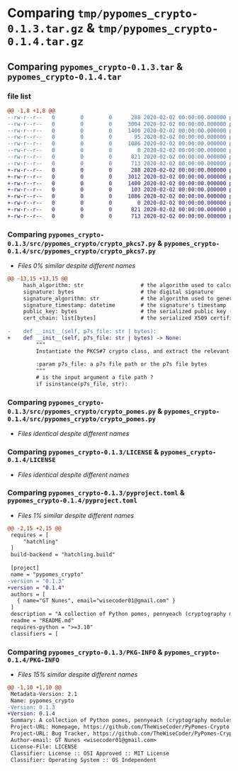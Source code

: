 # Comparing `tmp/pypomes_crypto-0.1.3.tar.gz` & `tmp/pypomes_crypto-0.1.4.tar.gz`

## Comparing `pypomes_crypto-0.1.3.tar` & `pypomes_crypto-0.1.4.tar`

### file list

```diff
@@ -1,8 +1,8 @@
--rw-r--r--   0        0        0      288 2020-02-02 00:00:00.000000 pypomes_crypto-0.1.3/src/pypomes_crypto/__init__.py
--rw-r--r--   0        0        0     3004 2020-02-02 00:00:00.000000 pypomes_crypto-0.1.3/src/pypomes_crypto/crypto_pkcs7.py
--rw-r--r--   0        0        0     1400 2020-02-02 00:00:00.000000 pypomes_crypto-0.1.3/src/pypomes_crypto/crypto_pomes.py
--rw-r--r--   0        0        0       95 2020-02-02 00:00:00.000000 pypomes_crypto-0.1.3/.gitignore
--rw-r--r--   0        0        0     1086 2020-02-02 00:00:00.000000 pypomes_crypto-0.1.3/LICENSE
--rw-r--r--   0        0        0        0 2020-02-02 00:00:00.000000 pypomes_crypto-0.1.3/README.md
--rw-r--r--   0        0        0      821 2020-02-02 00:00:00.000000 pypomes_crypto-0.1.3/pyproject.toml
--rw-r--r--   0        0        0      713 2020-02-02 00:00:00.000000 pypomes_crypto-0.1.3/PKG-INFO
+-rw-r--r--   0        0        0      288 2020-02-02 00:00:00.000000 pypomes_crypto-0.1.4/src/pypomes_crypto/__init__.py
+-rw-r--r--   0        0        0     3012 2020-02-02 00:00:00.000000 pypomes_crypto-0.1.4/src/pypomes_crypto/crypto_pkcs7.py
+-rw-r--r--   0        0        0     1400 2020-02-02 00:00:00.000000 pypomes_crypto-0.1.4/src/pypomes_crypto/crypto_pomes.py
+-rw-r--r--   0        0        0      103 2020-02-02 00:00:00.000000 pypomes_crypto-0.1.4/.gitignore
+-rw-r--r--   0        0        0     1086 2020-02-02 00:00:00.000000 pypomes_crypto-0.1.4/LICENSE
+-rw-r--r--   0        0        0        0 2020-02-02 00:00:00.000000 pypomes_crypto-0.1.4/README.md
+-rw-r--r--   0        0        0      821 2020-02-02 00:00:00.000000 pypomes_crypto-0.1.4/pyproject.toml
+-rw-r--r--   0        0        0      713 2020-02-02 00:00:00.000000 pypomes_crypto-0.1.4/PKG-INFO
```

### Comparing `pypomes_crypto-0.1.3/src/pypomes_crypto/crypto_pkcs7.py` & `pypomes_crypto-0.1.4/src/pypomes_crypto/crypto_pkcs7.py`

 * *Files 0% similar despite different names*

```diff
@@ -13,15 +13,15 @@
     hash_algorithm: str                  # the algorithm used to calculate the payload hash
     signature: bytes                     # the digital signature
     signature_algorithm: str             # the algorithm used to generate the signature
     signature_timestamp: datetime        # the signature's timestamp
     public_key: bytes                    # the serialized public key (in PEM format)
     cert_chain: list[bytes]              # the serialized X509 certificate chain (in PEM format)
 
-    def __init__(self, p7s_file: str | bytes):
+    def __init__(self, p7s_file: str | bytes) -> None:
         """
         Instantiate the PKCS#7 crypto class, and extract the relevant data.
 
         :param p7s_file: a p7s file path or the p7s file bytes
         """
         # is the input argument a file path ?
         if isinstance(p7s_file, str):
```

### Comparing `pypomes_crypto-0.1.3/src/pypomes_crypto/crypto_pomes.py` & `pypomes_crypto-0.1.4/src/pypomes_crypto/crypto_pomes.py`

 * *Files identical despite different names*

### Comparing `pypomes_crypto-0.1.3/LICENSE` & `pypomes_crypto-0.1.4/LICENSE`

 * *Files identical despite different names*

### Comparing `pypomes_crypto-0.1.3/pyproject.toml` & `pypomes_crypto-0.1.4/pyproject.toml`

 * *Files 1% similar despite different names*

```diff
@@ -2,15 +2,15 @@
 requires = [
     "hatchling"
 ]
 build-backend = "hatchling.build"
 
 [project]
 name = "pypomes_crypto"
-version = "0.1.3"
+version = "0.1.4"
 authors = [
   { name="GT Nunes", email="wisecoder01@gmail.com" }
 ]
 description = "A collection of Python pomes, pennyeach (cryptography modules)"
 readme = "README.md"
 requires-python = ">=3.10"
 classifiers = [
```

### Comparing `pypomes_crypto-0.1.3/PKG-INFO` & `pypomes_crypto-0.1.4/PKG-INFO`

 * *Files 15% similar despite different names*

```diff
@@ -1,10 +1,10 @@
 Metadata-Version: 2.1
 Name: pypomes_crypto
-Version: 0.1.3
+Version: 0.1.4
 Summary: A collection of Python pomes, pennyeach (cryptography modules)
 Project-URL: Homepage, https://github.com/TheWiseCoder/PyPomes-Crypto
 Project-URL: Bug Tracker, https://github.com/TheWiseCoder/PyPomes-Crypto/issues
 Author-email: GT Nunes <wisecoder01@gmail.com>
 License-File: LICENSE
 Classifier: License :: OSI Approved :: MIT License
 Classifier: Operating System :: OS Independent
```

